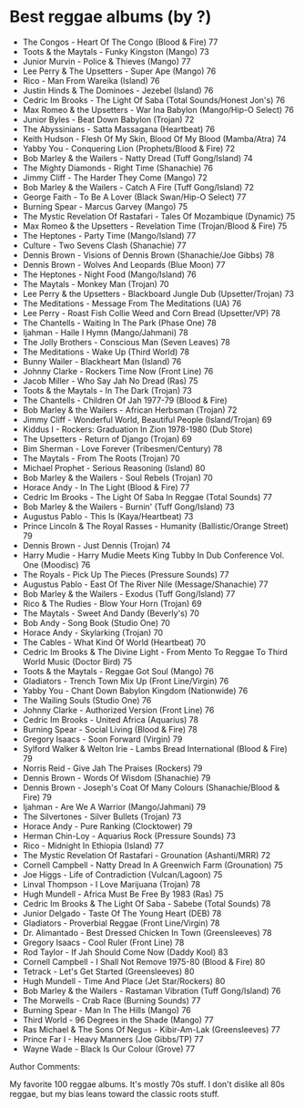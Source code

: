 # Best reggae albums (by ?)

- The Congos - Heart Of The Congo (Blood & Fire) 77
- Toots & the Maytals - Funky Kingston (Mango) 73
- Junior Murvin - Police & Thieves (Mango) 77
- Lee Perry & The Upsetters - Super Ape (Mango) 76
- Rico - Man From Wareika (Island) 76
- Justin Hinds & The Dominoes - Jezebel (Island) 76
- Cedric Im Brooks - The Light Of Saba (Total Sounds/Honest Jon's) 76
- Max Romeo & the Upsetters - War Ina Babylon (Mango/Hip-O Select) 76
- Junior Byles - Beat Down Babylon (Trojan) 72
- The Abyssinians - Satta Massagana (Heartbeat) 76
- Keith Hudson - Flesh Of My Skin, Blood Of My Blood (Mamba/Atra) 74
- Yabby You - Conquering Lion (Prophets/Blood & Fire) 72
- Bob Marley & the Wailers - Natty Dread (Tuff Gong/Island) 74
- The Mighty Diamonds - Right Time (Shanachie) 76
- Jimmy Cliff - The Harder They Come (Mango) 72
- Bob Marley & the Wailers - Catch A Fire (Tuff Gong/Island) 72
- George Faith - To Be A Lover (Black Swan/Hip-O Select) 77
- Burning Spear - Marcus Garvey (Mango) 75
- The Mystic Revelation Of Rastafari - Tales Of Mozambique (Dynamic) 75
- Max Romeo & the Upsetters - Revelation Time (Trojan/Blood & Fire) 75
- The Heptones - Party Time (Mango/Island) 77
- Culture - Two Sevens Clash (Shanachie) 77
- Dennis Brown - Visions of Dennis Brown (Shanachie/Joe Gibbs) 78
- Dennis Brown - Wolves And Leopards (Blue Moon) 77
- The Heptones - Night Food (Mango/Island) 76
- The Maytals - Monkey Man (Trojan) 70
- Lee Perry & the Upsetters - Blackboard Jungle Dub (Upsetter/Trojan) 73
- The Meditations - Message From The Meditations (UA) 76
- Lee Perry - Roast Fish Collie Weed and Corn Bread (Upsetter/VP) 78
- The Chantells - Waiting In The Park (Phase One) 78
- Ijahman - Haile I Hymn (Mango/Jahmani) 78
- The Jolly Brothers - Conscious Man (Seven Leaves) 78
- The Meditations - Wake Up (Third World) 78
- Bunny Wailer - Blackheart Man (Island) 76
- Johnny Clarke - Rockers Time Now (Front Line) 76
- Jacob Miller - Who Say Jah No Dread (Ras) 75
- Toots & the Maytals - In The Dark (Trojan) 73
- The Chantells - Children Of Jah 1977-79 (Blood & Fire)
- Bob Marley & the Wailers - African Herbsman (Trojan) 72
- Jimmy Cliff - Wonderful World, Beautiful People (Island/Trojan) 69
- Kiddus I - Rockers: Graduation In Zion 1978-1980 (Dub Store)
- The Upsetters - Return of Django (Trojan) 69
- Bim Sherman - Love Forever (Tribesmen/Century) 78
- The Maytals - From The Roots (Trojan) 70
- Michael Prophet - Serious Reasoning (Island) 80
- Bob Marley & the Wailers - Soul Rebels (Trojan) 70
- Horace Andy - In The Light (Blood & Fire) 77
- Cedric Im Brooks - The Light Of Saba In Reggae (Total Sounds) 77
- Bob Marley & the Wailers - Burnin' (Tuff Gong/Island) 73
- Augustus Pablo - This Is (Kaya/Heartbeat) 73
- Prince Lincoln & The Royal Rasses - Humanity (Ballistic/Orange Street) 79
- Dennis Brown - Just Dennis (Trojan) 74
- Harry Mudie - Harry Mudie Meets King Tubby In Dub Conference Vol. One (Moodisc) 76
- The Royals - Pick Up The Pieces (Pressure Sounds) 77
- Augustus Pablo - East Of The River Nile (Message/Shanachie) 77
- Bob Marley & the Wailers - Exodus (Tuff Gong/Island) 77
- Rico & The Rudies - Blow Your Horn (Trojan) 69
- The Maytals - Sweet And Dandy (Beverly's) 70
- Bob Andy - Song Book (Studio One) 70
- Horace Andy - Skylarking (Trojan) 70
- The Cables - What Kind Of World (Heartbeat) 70
- Cedric Im Brooks & The Divine Light - From Mento To Reggae To Third World Music (Doctor Bird) 75
- Toots & the Maytals - Reggae Got Soul (Mango) 76
- Gladiators - Trench Town Mix Up (Front Line/Virgin) 76
- Yabby You - Chant Down Babylon Kingdom (Nationwide) 76
- The Wailing Souls (Studio One) 76
- Johnny Clarke - Authorized Version (Front Line) 76
- Cedric Im Brooks - United Africa (Aquarius) 78
- Burning Spear - Social Living (Blood & Fire) 78
- Gregory Isaacs - Soon Forward (Virgin) 79
- Sylford Walker & Welton Irie - Lambs Bread International (Blood & Fire) 79
- Norris Reid - Give Jah The Praises (Rockers) 79
- Dennis Brown - Words Of Wisdom (Shanachie) 79
- Dennis Brown - Joseph's Coat Of Many Colours (Shanachie/Blood & Fire) 79
- Ijahman - Are We A Warrior (Mango/Jahmani) 79
- The Silvertones - Silver Bullets (Trojan) 73
- Horace Andy - Pure Ranking (Clocktower) 79
- Herman Chin-Loy - Aquarius Rock (Pressure Sounds) 73
- Rico - Midnight In Ethiopia (Island) 77
- The Mystic Revelation Of Rastafari - Grounation (Ashanti/MRR) 72
- Cornell Campbell - Natty Dread In A Greenwich Farm (Grounation) 75
- Joe Higgs - Life of Contradiction (Vulcan/Lagoon) 75
- Linval Thompson - I Love Marijuana (Trojan) 78
- Hugh Mundell - Africa Must Be Free By 1983 (Ras) 75
- Cedric Im Brooks & The Light Of Saba - Sabebe (Total Sounds) 78
- Junior Delgado - Taste Of The Young Heart (DEB) 78
- Gladiators - Proverbial Reggae (Front Line/Virgin) 78
- Dr. Alimantado - Best Dressed Chicken In Town (Greensleeves) 78
- Gregory Isaacs - Cool Ruler (Front Line) 78
- Rod Taylor - If Jah Should Come Now (Daddy Kool) 83
- Cornell Campbell - I Shall Not Remove 1975-80 (Blood & Fire) 80
- Tetrack - Let's Get Started (Greensleeves) 80
- Hugh Mundell - Time And Place (Jet Star/Rockers) 80
- Bob Marley & the Wailers - Rastaman Vibration (Tuff Gong/Island) 76
- The Morwells - Crab Race (Burning Sounds) 77
- Burning Spear - Man In The Hills (Mango) 76
- Third World - 96 Degrees in the Shade (Mango) 77
- Ras Michael & The Sons Of Negus - Kibir-Am-Lak (Greensleeves) 77
- Prince Far I - Heavy Manners (Joe Gibbs/TP) 77
- Wayne Wade - Black Is Our Colour (Grove) 77

Author Comments:

My favorite 100 reggae albums. It's mostly 70s stuff. I don't dislike all 80s reggae, but my bias leans toward the classic roots stuff.